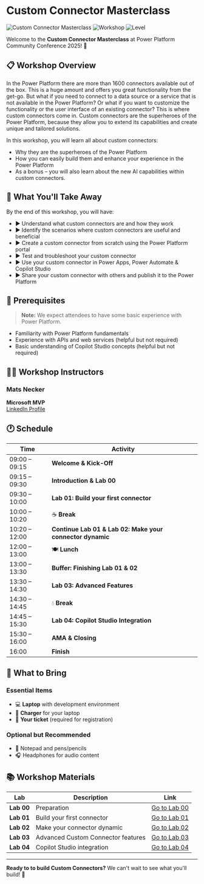 # Custom Connector Masterclass

![Custom Connector Masterclass](https://img.shields.io/badge/Custom%20Connector-Masterclass-blue)
![Workshop](https://img.shields.io/badge/Workshop-Full%20Day-green)
![Level](https://img.shields.io/badge/Level-Intermediate-orange)

Welcome to the **Custom Connector Masterclass** at Power Platform Community Conference 2025! 🚀

## 📋 Workshop Overview

In the Power Platform there are more than 1600 connectors available out of the box. This is a huge amount and offers you great functionality from the get-go. But what if you need to connect to a data source or a service that is not available in the Power Platform? Or what if you want to customize the functionality or the user interface of an existing connector? This is where custom connectors come in. Custom connectors are the superheroes of the Power Platform, because they allow you to extend its capabilities and create unique and tailored solutions.

In this workshop, you will learn all about custom connectors:

- Why they are the superheroes of the Power Platform
- How you can easily build them and enhance your experience in the Power Platform
- As a bonus – you will also learn about the new AI capabilities within custom connectors.

## 🎯 What You'll Take Away

By the end of this workshop, you will have:

- ▶️ Understand what custom connectors are and how they work
- ▶️ Identify the scenarios where custom connectors are useful and beneficial
- ▶️ Create a custom connector from scratch using the Power Platform portal
- ▶️ Test and troubleshoot your custom connector
- ▶️ Use your custom connector in Power Apps, Power Automate & Copilot Studio
- ▶️ Share your custom connector with others and publish it to the Power Platform

## 👥 Prerequisites

> **Note:** We expect attendees to have some basic experience with Power Platform.

- Familiarity with Power Platform fundamentals
- Experience with APIs and web services (helpful but not required)
- Basic understanding of Copilot Studio concepts (helpful but not required)

## 👨‍🏫 Workshop Instructors

### Mats Necker

**Microsoft MVP**  
[LinkedIn Profile](https://linkedin.com/in/matsnecker)

## 🕐 Schedule

| Time | Activity |
|------|----------|
| 09:00 – 09:15 | **Welcome & Kick-Off** |
| 09:15 – 09:30 | **Introduction & Lab 00** |
| 09:30 – 10:00 | **Lab 01: Build your first connector** |
| 10:00 – 10:20 | ☕ **Break** |
| 10:20 – 12:00 | **Continue Lab 01 & Lab 02: Make your connector dynamic** |
| 12:00 – 13:00 | 🍽️ **Lunch** |
| 13:00 – 13:30 | **Buffer: Finishing Lab 01 & 02** |
| 13:30 – 14:30 | **Lab 03: Advanced Features** |
| 14:30 – 14:45 | 💧 **Break** |
| 14:45 – 15:30 | **Lab 04: Copilot Studio Integration** |
| 15:30 – 16:00 | **AMA & Closing** |
| 16:00 | **Finish** |

## 🎒 What to Bring

### Essential Items

- 💻 **Laptop** with development environment
- 🔌 **Charger** for your laptop
- 🎫 **Your ticket** (required for registration)

### Optional but Recommended

- 📝 Notepad and pens/pencils
- 🎧 Headphones for audio content

## 📚 Workshop Materials

| Lab | Description | Link |
|-----|-------------|------|
| **Lab 00** | Preparation | [Go to Lab 00](./lab-00/index.md) |
| **Lab 01** | Build your first connector | [Go to Lab 01](./lab-01/index.md) |
| **Lab 02** | Make your connector dynamic | [Go to Lab 02](./lab-02/index.md) |
| **Lab 03** | Advanced Custom Connector features | [Go to Lab 03](./lab-03/index.md) |
| **Lab 04** | Copilot Studio integration | [Go to Lab 04](./lab-04/index.md) |

---

**Ready to to build Custom Connectors?** We can't wait to see what you'll build! 🎉
